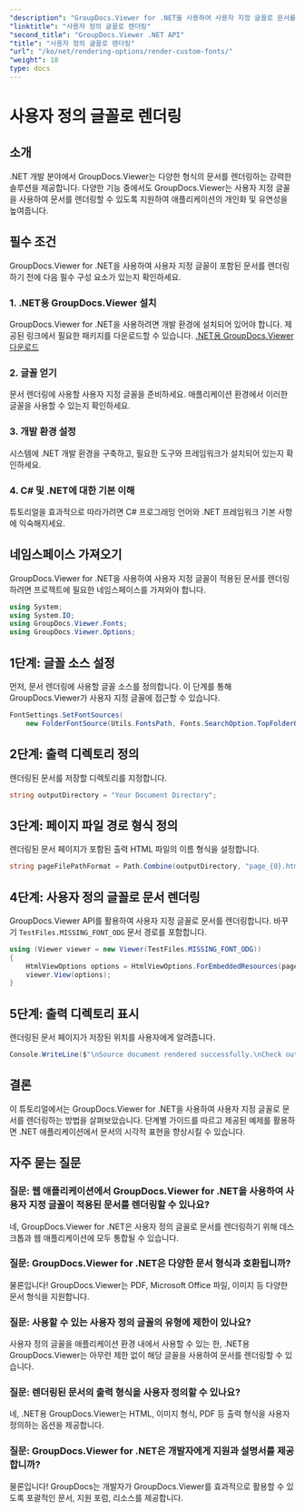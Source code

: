 ```yaml
---
"description": "GroupDocs.Viewer for .NET을 사용하여 사용자 지정 글꼴로 문서를 렌더링하는 방법을 알아보세요. 시각적 프레젠테이션을 손쉽게 향상시켜 보세요."
"linktitle": "사용자 정의 글꼴로 렌더링"
"second_title": "GroupDocs.Viewer .NET API"
"title": "사용자 정의 글꼴로 렌더링"
"url": "/ko/net/rendering-options/render-custom-fonts/"
"weight": 18
type: docs
---
```

# 사용자 정의 글꼴로 렌더링

## 소개
.NET 개발 분야에서 GroupDocs.Viewer는 다양한 형식의 문서를 렌더링하는 강력한 솔루션을 제공합니다. 다양한 기능 중에서도 GroupDocs.Viewer는 사용자 지정 글꼴을 사용하여 문서를 렌더링할 수 있도록 지원하여 애플리케이션의 개인화 및 유연성을 높여줍니다.
## 필수 조건
GroupDocs.Viewer for .NET을 사용하여 사용자 지정 글꼴이 포함된 문서를 렌더링하기 전에 다음 필수 구성 요소가 있는지 확인하세요.
### 1. .NET용 GroupDocs.Viewer 설치
GroupDocs.Viewer for .NET을 사용하려면 개발 환경에 설치되어 있어야 합니다. 제공된 링크에서 필요한 패키지를 다운로드할 수 있습니다.
[.NET용 GroupDocs.Viewer 다운로드](https://releases.groupdocs.com/viewer/net/)
### 2. 글꼴 얻기
문서 렌더링에 사용할 사용자 지정 글꼴을 준비하세요. 애플리케이션 환경에서 이러한 글꼴을 사용할 수 있는지 확인하세요.
### 3. 개발 환경 설정
시스템에 .NET 개발 환경을 구축하고, 필요한 도구와 프레임워크가 설치되어 있는지 확인하세요.
### 4. C# 및 .NET에 대한 기본 이해
튜토리얼을 효과적으로 따라가려면 C# 프로그래밍 언어와 .NET 프레임워크 기본 사항에 익숙해지세요.

## 네임스페이스 가져오기
GroupDocs.Viewer for .NET을 사용하여 사용자 지정 글꼴이 적용된 문서를 렌더링하려면 프로젝트에 필요한 네임스페이스를 가져와야 합니다.

```csharp
using System;
using System.IO;
using GroupDocs.Viewer.Fonts;
using GroupDocs.Viewer.Options;
```

## 1단계: 글꼴 소스 설정
먼저, 문서 렌더링에 사용할 글꼴 소스를 정의합니다. 이 단계를 통해 GroupDocs.Viewer가 사용자 지정 글꼴에 접근할 수 있습니다.
```csharp
FontSettings.SetFontSources(
    new FolderFontSource(Utils.FontsPath, Fonts.SearchOption.TopFolderOnly));
```
## 2단계: 출력 디렉토리 정의
렌더링된 문서를 저장할 디렉토리를 지정합니다.
```csharp
string outputDirectory = "Your Document Directory";
```
## 3단계: 페이지 파일 경로 형식 정의
렌더링된 문서 페이지가 포함된 출력 HTML 파일의 이름 형식을 설정합니다.
```csharp
string pageFilePathFormat = Path.Combine(outputDirectory, "page_{0}.html");
```
## 4단계: 사용자 정의 글꼴로 문서 렌더링
GroupDocs.Viewer API를 활용하여 사용자 지정 글꼴로 문서를 렌더링합니다. 바꾸기 `TestFiles.MISSING_FONT_ODG` 문서 경로를 포함합니다.
```csharp
using (Viewer viewer = new Viewer(TestFiles.MISSING_FONT_ODG))
{
    HtmlViewOptions options = HtmlViewOptions.ForEmbeddedResources(pageFilePathFormat);
    viewer.View(options);
}
```
## 5단계: 출력 디렉토리 표시
렌더링된 문서 페이지가 저장된 위치를 사용자에게 알려줍니다.
```csharp
Console.WriteLine($"\nSource document rendered successfully.\nCheck output in {outputDirectory}.");
```

## 결론
이 튜토리얼에서는 GroupDocs.Viewer for .NET을 사용하여 사용자 지정 글꼴로 문서를 렌더링하는 방법을 살펴보았습니다. 단계별 가이드를 따르고 제공된 예제를 활용하면 .NET 애플리케이션에서 문서의 시각적 표현을 향상시킬 수 있습니다.
## 자주 묻는 질문
### 질문: 웹 애플리케이션에서 GroupDocs.Viewer for .NET을 사용하여 사용자 지정 글꼴이 적용된 문서를 렌더링할 수 있나요?
네, GroupDocs.Viewer for .NET은 사용자 정의 글꼴로 문서를 렌더링하기 위해 데스크톱과 웹 애플리케이션에 모두 통합될 수 있습니다.
### 질문: GroupDocs.Viewer for .NET은 다양한 문서 형식과 호환됩니까?
물론입니다! GroupDocs.Viewer는 PDF, Microsoft Office 파일, 이미지 등 다양한 문서 형식을 지원합니다.
### 질문: 사용할 수 있는 사용자 정의 글꼴의 유형에 제한이 있나요?
사용자 정의 글꼴을 애플리케이션 환경 내에서 사용할 수 있는 한, .NET용 GroupDocs.Viewer는 아무런 제한 없이 해당 글꼴을 사용하여 문서를 렌더링할 수 있습니다.
### 질문: 렌더링된 문서의 출력 형식을 사용자 정의할 수 있나요?
네, .NET용 GroupDocs.Viewer는 HTML, 이미지 형식, PDF 등 출력 형식을 사용자 정의하는 옵션을 제공합니다.
### 질문: GroupDocs.Viewer for .NET은 개발자에게 지원과 설명서를 제공합니까?
물론입니다! GroupDocs는 개발자가 GroupDocs.Viewer를 효과적으로 활용할 수 있도록 포괄적인 문서, 지원 포럼, 리소스를 제공합니다.